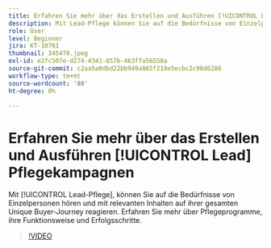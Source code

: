 ```yaml
---
title: Erfahren Sie mehr über das Erstellen und Ausführen [!UICONTROL Lead] Pflegekampagnen
description: Mit Lead-Pflege können Sie auf die Bedürfnisse von Einzelpersonen hören und mit relevanten Inhalten während der gesamten Journey von Einzelkäufern reagieren. Erfahren Sie mehr über Pflegeprogramme, ihre Funktionsweise und Erfolgsschritte.
role: User
level: Beginner
jira: KT-10761
thumbnail: 345478.jpeg
exl-id: e2fc507e-d274-4341-857b-463ffa56558a
source-git-commit: c2aa5a0dbd22bb949a865f219e5ecbc2c96d6286
workflow-type: tm+mt
source-wordcount: '80'
ht-degree: 0%

---
```


# Erfahren Sie mehr über das Erstellen und Ausführen [!UICONTROL Lead] Pflegekampagnen

Mit [!UICONTROL Lead-Pflege], können Sie auf die Bedürfnisse von Einzelpersonen hören und mit relevanten Inhalten auf ihrer gesamten Unique Buyer-Journey reagieren. Erfahren Sie mehr über Pflegeprogramme, ihre Funktionsweise und Erfolgsschritte.

>[!VIDEO](https://video.tv.adobe.com/v/345478/?quality=12&learn=on)
